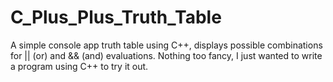 # C_Plus_Plus_Truth_Table
A simple console app truth table using C++, displays possible combinations for || (or) and && (and) evaluations.
Nothing too fancy, I just wanted to write a program using C++ to try it out.
